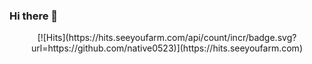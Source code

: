 ### Hi there 👋


  <div align=center>
    [![Hits](https://hits.seeyoufarm.com/api/count/incr/badge.svg?url=https://github.com/native0523)](https://hits.seeyoufarm.com) 
  </div>

